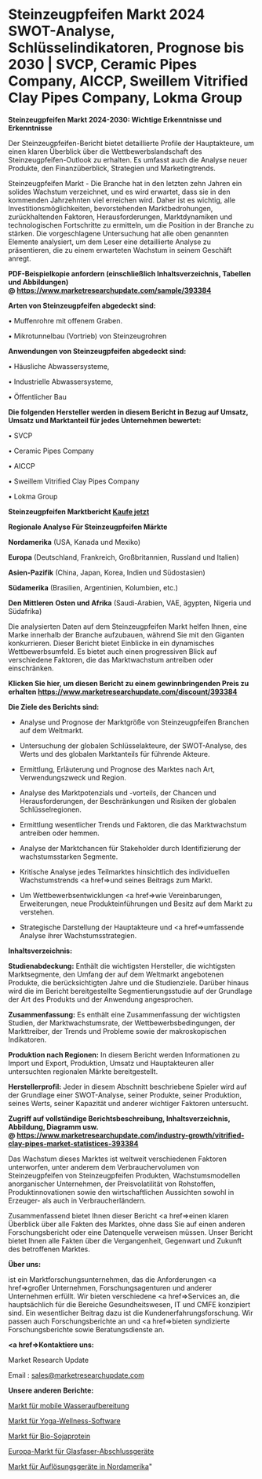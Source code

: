 # Steinzeugpfeifen Markt 2024 SWOT-Analyse, Schlüsselindikatoren, Prognose bis 2030 | SVCP, Ceramic Pipes Company, AICCP, Sweillem Vitrified Clay Pipes Company, Lokma Group

<strong>Steinzeugpfeifen Markt 2024-2030: Wichtige Erkenntnisse und Erkenntnisse</strong>

Der Steinzeugpfeifen-Bericht bietet detaillierte Profile der Hauptakteure, um einen klaren Überblick über die Wettbewerbslandschaft des Steinzeugpfeifen-Outlook zu erhalten. Es umfasst auch die Analyse neuer Produkte, den Finanzüberblick, Strategien und Marketingtrends.

Steinzeugpfeifen Markt - Die Branche hat in den letzten zehn Jahren ein solides Wachstum verzeichnet, und es wird erwartet, dass sie in den kommenden Jahrzehnten viel erreichen wird. Daher ist es wichtig, alle Investitionsmöglichkeiten, bevorstehenden Marktbedrohungen, zurückhaltenden Faktoren, Herausforderungen, Marktdynamiken und technologischen Fortschritte zu ermitteln, um die Position in der Branche zu stärken. Die vorgeschlagene Untersuchung hat alle oben genannten Elemente analysiert, um dem Leser eine detaillierte Analyse zu präsentieren, die zu einem erwarteten Wachstum in seinem Geschäft anregt.

<strong><b>PDF-Beispielkopie anfordern (einschließlich Inhaltsverzeichnis, Tabellen und Abbildungen) @ </b></strong><strong><a href=https://www.marketresearchupdate.com/sample/393384><strong>https://www.marketresearchupdate.com/sample/393384</u></a></strong></strong>

<strong>Arten von Steinzeugpfeifen abgedeckt sind:</strong>

• Muffenrohre mit offenem Graben.

• Mikrotunnelbau (Vortrieb) von Steinzeugrohren

<strong>Anwendungen von Steinzeugpfeifen abgedeckt sind:</strong>

• Häusliche Abwassersysteme,

• Industrielle Abwassersysteme,

• Öffentlicher Bau

<strong>Die folgenden Hersteller werden in diesem Bericht in Bezug auf Umsatz, Umsatz und Marktanteil für jedes Unternehmen bewertet:</strong>

• SVCP

• Ceramic Pipes Company

• AICCP

• Sweillem Vitrified Clay Pipes Company

• Lokma Group

<strong>Steinzeugpfeifen Marktbericht <a href=https://www.marketresearchupdate.com/buynow/393384>Kaufe jetzt</a></strong>

<strong>Regionale Analyse Für Steinzeugpfeifen Märkte</strong>

<strong>Nordamerika</strong> (USA, Kanada und Mexiko)

<strong>Europa</strong> (Deutschland, Frankreich, Großbritannien, Russland und Italien)

<strong>Asien-Pazifik</strong> (China, Japan, Korea, Indien und Südostasien)

<strong>Südamerika</strong> (Brasilien, Argentinien, Kolumbien, etc.)

<strong>Den Mittleren</strong> <strong>Osten und Afrika</strong> (Saudi-Arabien, VAE, ägypten, Nigeria und Südafrika)

Die analysierten Daten auf dem Steinzeugpfeifen Markt helfen Ihnen, eine Marke innerhalb der Branche aufzubauen, während Sie mit den Giganten konkurrieren. Dieser Bericht bietet Einblicke in ein dynamisches Wettbewerbsumfeld. Es bietet auch einen progressiven Blick auf verschiedene Faktoren, die das Marktwachstum antreiben oder einschränken.

<strong>Klicken Sie hier, um diesen Bericht zu einem gewinnbringenden Preis zu erhalten
</strong><strong><a href=https://www.marketresearchupdate.com/discount/393384>https://www.marketresearchupdate.com/discount/393384</b></u></strong></a>

<strong>Die Ziele des Berichts sind:</strong>

- Analyse und Prognose der Marktgröße von Steinzeugpfeifen Branchen auf dem Weltmarkt.

- Untersuchung der globalen Schlüsselakteure, der SWOT-Analyse, des Werts und des globalen Marktanteils für führende Akteure.

- Ermittlung, Erläuterung und Prognose des Marktes nach Art, Verwendungszweck und Region.

- Analyse des Marktpotenzials und -vorteils, der Chancen und Herausforderungen, der Beschränkungen und Risiken der globalen Schlüsselregionen.

- Ermittlung wesentlicher Trends und Faktoren, die das Marktwachstum antreiben oder hemmen.

- Analyse der Marktchancen für Stakeholder durch Identifizierung der wachstumsstarken Segmente.

- Kritische Analyse jedes Teilmarktes hinsichtlich des individuellen Wachstumstrends <a href=>und</a> seines Beitrags zum Markt.

- Um Wettbewerbsentwicklungen <a href=>wie</a> Vereinbarungen, Erweiterungen, neue Produkteinführungen und Besitz auf dem Markt zu verstehen.

- Strategische Darstellung der Hauptakteure und <a href=>umfas</a>sende Analyse ihrer Wachstumsstrategien.

<strong>Inhaltsverzeichnis:</strong>

<strong>Studienabdeckung:</strong> Enthält die wichtigsten Hersteller, die wichtigsten Marktsegmente, den Umfang der auf dem Weltmarkt angebotenen Produkte, die berücksichtigten Jahre und die Studienziele. Darüber hinaus wird die im Bericht bereitgestellte Segmentierungsstudie auf der Grundlage der Art des Produkts und der Anwendung angesprochen.

<strong>Zusammenfassung:</strong> Es enthält eine Zusammenfassung der wichtigsten Studien, der Marktwachstumsrate, der Wettbewerbsbedingungen, der Markttreiber, der Trends und Probleme sowie der makroskopischen Indikatoren.

<strong>Produktion nach Regionen:</strong> In diesem Bericht werden Informationen zu Import und Export, Produktion, Umsatz und Hauptakteuren aller untersuchten regionalen Märkte bereitgestellt.

<strong>Herstellerprofil:</strong> Jeder in diesem Abschnitt beschriebene Spieler wird auf der Grundlage einer SWOT-Analyse, seiner Produkte, seiner Produktion, seines Werts, seiner Kapazität und anderer wichtiger Faktoren untersucht.

<strong><b>Zugriff auf vollständige Berichtsbeschreibung, Inhaltsverzeichnis, Abbildung, Diagramm usw. @ </b></strong><strong><a href=https://www.marketresearchupdate.com/industry-growth/vitrified-clay-pipes-market-statistices-393384>https://www.marketresearchupdate.com/industry-growth/vitrified-clay-pipes-market-statistices-393384</a></strong>

Das Wachstum dieses Marktes ist weltweit verschiedenen Faktoren unterworfen, unter anderem dem Verbrauchervolumen von Steinzeugpfeifen von Steinzeugpfeifen Produkten, Wachstumsmodellen anorganischer Unternehmen, der Preisvolatilität von Rohstoffen, Produktinnovationen sowie den wirtschaftlichen Aussichten sowohl in Erzeuger- als auch in Verbraucherländern.

Zusammenfassend bietet Ihnen dieser Bericht <a href=>einen</a> klaren Überblick über alle Fakten des Marktes, ohne dass Sie auf einen anderen Forschungsbericht oder eine Datenquelle verweisen müssen. Unser Bericht bietet Ihnen alle Fakten über die Vergangenheit, Gegenwart und Zukunft des betroffenen Marktes.

<strong>Über uns:</strong>

 ist ein Marktforschungsunternehmen, das die Anforderungen <a href=>großer</a> Unternehmen, Forschungsagenturen und anderer Unternehmen erfüllt. Wir bieten verschiedene <a href=>Services</a> an, die hauptsächlich für die Bereiche Gesundheitswesen, IT und CMFE konzipiert sind. Ein wesentlicher Beitrag dazu ist die Kundenerfahrungsforschung. Wir passen auch Forschungsberichte an und <a href=>bieten</a> syndizierte Forschungsberichte sowie Beratungsdienste an.

<strong><a href=>Kontaktiere uns:</a></strong>

Market Research Update

Email : sales@marketresearchupdate.com

<strong>Unsere anderen Berichte:</strong>

<a href=https://www.linkedin.com/pulse/mobile-water-treatment-market-insights>Markt für mobile Wasseraufbereitung</a>

<a href=https://www.linkedin.com/pulse/yoga-wellness-software-market-size>Markt für Yoga-Wellness-Software</a>

<a href=https://www.linkedin.com/pulse/organic-soy-protein-market-2023-remarking-enormous>Markt für Bio-Sojaprotein</a>

<a href=https://www.linkedin.com/pulse/europe-fiber-optic-termination-equipment-market>Europa-Markt für Glasfaser-Abschlussgeräte</a>

<a href=https://www.linkedin.com/pulse/north-america-dissolution-equipment-market-2023-huge>Markt für Auflösungsgeräte in Nordamerika</a>"
